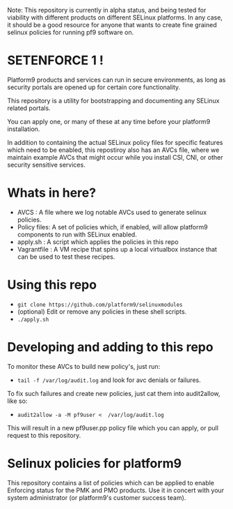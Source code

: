 Note: This repository is currently in alpha status, and being tested for viability with different products on different SELinux platforms.  In any case, it should be a good resource for anyone that wants to create fine grained selinux policies for running
pf9 software on.

# SETENFORCE 1 !

Platform9 products and services can run in secure environments, as long as security
portals are opened up for certain core functionality.  

This repository is a utility for bootstrapping and documenting any SELinux related portals.  

You can apply one, or many of these at any time before your platform9 installation.

In addition to containing the actual SELinux policy files for specific features which
need to be enabled, this repostiroy also has an AVCs file, where we maintain example
AVCs that might occur while you install CSI, CNI, or other security sensitive services.

# Whats in here? 

- AVCS : A file where we log notable AVCs used to generate selinux policies.
- Policy files: A set of policies which, if enabled, will allow platform9 components to run with SELinux enabled.
- apply.sh : A script which applies the policies in this repo
- Vagrantfile : A VM recipe that spins up a local virtualbox instance that can be used to test these recipes.

# Using this repo

- `git clone https://github.com/platform9/selinuxmodules`
- (optional) Edit or remove any policies in these  shell scripts.  
- `./apply.sh`

# Developing and adding to this repo

To monitor these AVCs to build new policy's, just run:

- `tail -f /var/log/audit.log` and look for avc denials or failures.

To fix such failures and create new policies, just cat them into audit2allow, like so:

- `audit2allow -a -M pf9user <  /var/log/audit.log`

This will result in a new pf9user.pp policy file which you can apply, or pull request to this 
repository.

# Selinux policies for platform9

This repository contains a list of policies which can be applied to
enable Enforcing status for the PMK and PMO products.  Use it in concert
with your system administrator (or platform9's customer success team).


